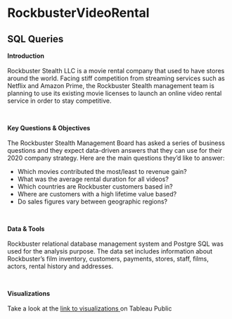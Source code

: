 # RockbusterVideoRental
## SQL Queries
<p>
<b>Introduction</b>
<br><br>
Rockbuster Stealth LLC is a movie rental company that used to have stores around the world. Facing stiff competition from streaming services such as Netflix and Amazon Prime, the Rockbuster Stealth management team is planning to use its existing movie licenses to launch an online video rental service in order to stay competitive.
</p>
<br>
<p>
<b> Key Questions & Objectives </b>
<br><br>
The Rockbuster Stealth Management Board has asked a series of business questions and they expect data-driven answers that they can use for their 2020 company strategy. Here are
the main questions they’d like to answer:
<ul>
  <li>Which movies contributed the most/least to revenue gain?</li>
  <li>What was the average rental duration for all videos?</li>
  <li>Which countries are Rockbuster customers based in?</li> 
  <li>Where are customers with a high lifetime value based?</li>
  <li>Do sales figures vary between geographic regions?</li> 
</ul>
</p>
<br>
<p>
<b>Data & Tools</b>
<br><br>
Rockbuster relational database management system and Postgre SQL was used for the analysis purpose.  The data set includes information about Rockbuster’s film inventory, customers, payments, stores, staff, films, actors, rental history and addresses.
</p>
<br>
<p>
<b>Visualizations</b>
<br><br>
Take a look at the <a href="https://public.tableau.com/views/RockbusterTop5/Top10Countries?:language=en-US&publish=yes&:sid=&:display_count=n&:origin=viz_share_link">
link to visualizations </a>on Tableau Public 
</P>



